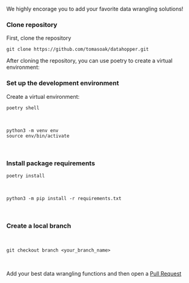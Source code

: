 We highly encorage you to add your favorite data wrangling solutions!

### Clone repository

First, clone the repository
<br>
```console
git clone https://github.com/tomasoak/datahopper.git
```

After cloning the repository, you can use poetry to create a virtual environment:

### Set up the development environment
Create a virtual environment:
<br>
```console
poetry shell
```

<br>

```console
python3 -m venv env
source env/bin/activate
```

<br>

### Install package requirements
```console
poetry install
```

<br>

```console
python3 -m pip install -r requirements.txt
```
<br>

### Create a local branch
<br>

```console
git checkout branch <your_branch_name>
```

<br>

Add your best data wrangling functions and then open a [Pull Request](https://docs.github.com/en/pull-requests/collaborating-with-pull-requests/proposing-changes-to-your-work-with-pull-requests/about-pull-requests)
